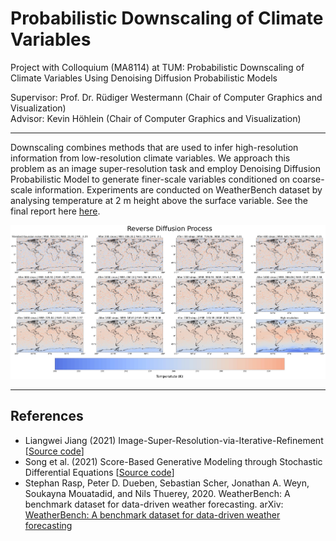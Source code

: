 # Probabilistic Downscaling of Climate Variables

Project with Colloquium (MA8114)  at TUM: Probabilistic Downscaling of Climate Variables Using Denoising Diffusion Probabilistic Models

Supervisor: Prof. Dr. Rüdiger Westermann (Chair of Computer Graphics and Visualization)\
Advisor: Kevin Höhlein (Chair of Computer Graphics and Visualization)

---

Downscaling combines methods that are used to infer high-resolution information from 
low-resolution climate variables. We approach this problem as an image super-resolution 
task and employ Denoising Diffusion Probabilistic Model to generate finer-scale variables 
conditioned on coarse-scale information. Experiments are conducted on WeatherBench dataset 
by analysing temperature at 2 m height above the surface variable. See the final report here [here](#Probabilistic-Downscaling-of-Climate-Variables/report.pdf).

![](results/reverse_diffusion_steps.jpg?raw=true)

---

## References

- Liangwei Jiang (2021) Image-Super-Resolution-via-Iterative-Refinement [[Source code](https://github.com/Janspiry/Image-Super-Resolution-via-Iterative-Refinement#readme)]
- Song et al. (2021) Score-Based Generative Modeling through Stochastic Differential Equations [[Source code](https://github.com/yang-song/score_sde_pytorch)]
- Stephan Rasp, Peter D. Dueben, Sebastian Scher, Jonathan A. Weyn, Soukayna Mouatadid, and Nils Thuerey, 2020. WeatherBench: A benchmark dataset for data-driven weather forecasting. arXiv: [WeatherBench: A benchmark dataset for data-driven weather forecasting
](https://arxiv.org/abs/2002.00469)

